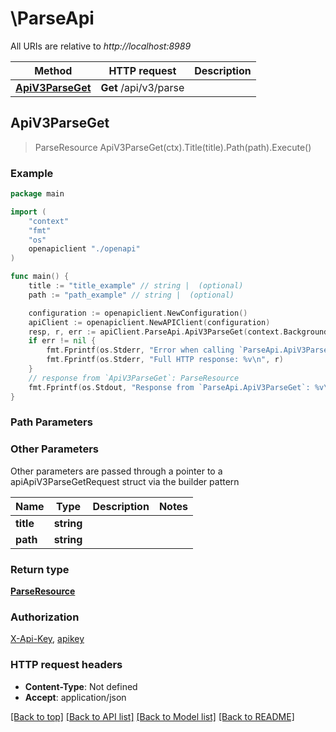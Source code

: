 # \ParseApi

All URIs are relative to *http://localhost:8989*

Method | HTTP request | Description
------------- | ------------- | -------------
[**ApiV3ParseGet**](ParseApi.md#ApiV3ParseGet) | **Get** /api/v3/parse | 



## ApiV3ParseGet

> ParseResource ApiV3ParseGet(ctx).Title(title).Path(path).Execute()



### Example

```go
package main

import (
    "context"
    "fmt"
    "os"
    openapiclient "./openapi"
)

func main() {
    title := "title_example" // string |  (optional)
    path := "path_example" // string |  (optional)

    configuration := openapiclient.NewConfiguration()
    apiClient := openapiclient.NewAPIClient(configuration)
    resp, r, err := apiClient.ParseApi.ApiV3ParseGet(context.Background()).Title(title).Path(path).Execute()
    if err != nil {
        fmt.Fprintf(os.Stderr, "Error when calling `ParseApi.ApiV3ParseGet``: %v\n", err)
        fmt.Fprintf(os.Stderr, "Full HTTP response: %v\n", r)
    }
    // response from `ApiV3ParseGet`: ParseResource
    fmt.Fprintf(os.Stdout, "Response from `ParseApi.ApiV3ParseGet`: %v\n", resp)
}
```

### Path Parameters



### Other Parameters

Other parameters are passed through a pointer to a apiApiV3ParseGetRequest struct via the builder pattern


Name | Type | Description  | Notes
------------- | ------------- | ------------- | -------------
 **title** | **string** |  | 
 **path** | **string** |  | 

### Return type

[**ParseResource**](ParseResource.md)

### Authorization

[X-Api-Key](../README.md#X-Api-Key), [apikey](../README.md#apikey)

### HTTP request headers

- **Content-Type**: Not defined
- **Accept**: application/json

[[Back to top]](#) [[Back to API list]](../README.md#documentation-for-api-endpoints)
[[Back to Model list]](../README.md#documentation-for-models)
[[Back to README]](../README.md)

